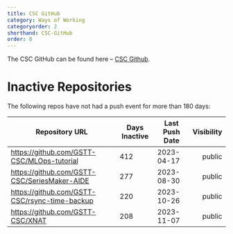```yaml
---
title: CSC GitHub
category: Ways of Working
categoryorder: 2
shorthand: CSC-GitHub
order: 8
---
```


The CSC GitHub can be found here – <a href="https://github.com/GSTT-CSC/">CSC Github</a>.

# Inactive Repositories

The following repos have not had a push event for more than 180 days:

| Repository URL | Days Inactive | Last Push Date | Visibility |
| --- | --- | --- | ---: |
| https://github.com/GSTT-CSC/MLOps-tutorial | 412 | 2023-04-17 | public |
| https://github.com/GSTT-CSC/SeriesMaker-AIDE | 277 | 2023-08-30 | public |
| https://github.com/GSTT-CSC/rsync-time-backup | 220 | 2023-10-26 | public |
| https://github.com/GSTT-CSC/XNAT | 208 | 2023-11-07 | public |
